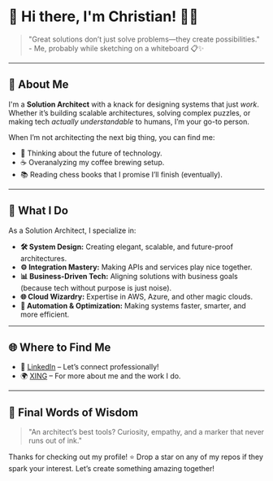 # 👋 Hi there, I'm **Christian**! 🧠💡

> "Great solutions don’t just solve problems—they create possibilities." - Me, probably while sketching on a whiteboard 📋✨

---


## 🚀 About Me

I'm a **Solution Architect** with a knack for designing systems that just *work*. Whether it’s building scalable architectures, solving complex puzzles, or making tech *actually understandable* to humans, I’m your go-to person.  

When I’m not architecting the next big thing, you can find me:
- 🌌 Thinking about the future of technology.
- ☕ Overanalyzing my coffee brewing setup.
- 📚 Reading chess books that I promise I’ll finish (eventually).  

---


## 🔧 What I Do

As a Solution Architect, I specialize in:
- **🛠️ System Design:** Creating elegant, scalable, and future-proof architectures.  
- **⚙️ Integration Mastery:** Making APIs and services play nice together.  
- **📊 Business-Driven Tech:** Aligning solutions with business goals (because tech without purpose is just noise).  
- **🌐 Cloud Wizardry:** Expertise in AWS, Azure, and other magic clouds.  
- **🚀 Automation & Optimization:** Making systems faster, smarter, and more efficient.

---


## 🌐 Where to Find Me

- 💼 [LinkedIn](https://www.linkedin.com/in/christian-gebler-04b57020b) – Let’s connect professionally!  
- 🌍 [XING](https://www.xing.com/profile/Christian_Gebler4) – For more about me and the work I do.  

---


## 🎉 Final Words of Wisdom

> "An architect’s best tools? Curiosity, empathy, and a marker that never runs out of ink."  

Thanks for checking out my profile! ⭐ Drop a star on any of my repos if they spark your interest. Let’s create something amazing together!
